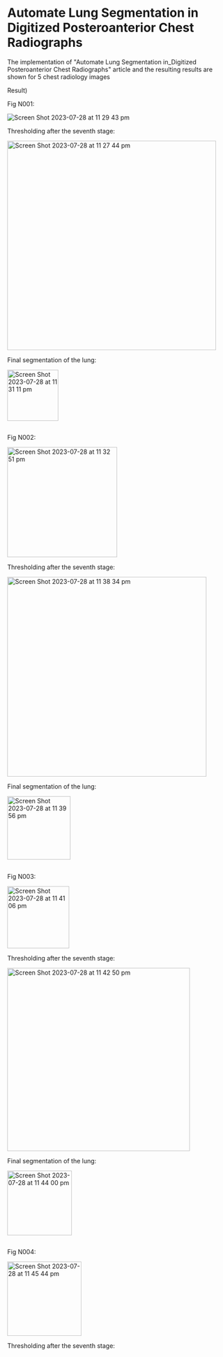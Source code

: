 # Automate Lung Segmentation in Digitized Posteroanterior Chest Radiographs

The implementation of "Automate Lung Segmentation in_Digitized Posteroanterior Chest Radiographs" article and the resulting results are shown for 5 chest radiology images


Result)


Fig N001:

![Screen Shot 2023-07-28 at 11 29 43 pm](https://github.com/HesamoddinHosseini/Automate_Lung_Segmentation_in_Digitized_Posteroanterior_Chest_Radiographs/assets/89314766/26f7ec7f-4e64-4047-a2e5-f317cba8123a)


Thresholding after the seventh stage:

<img width="479" alt="Screen Shot 2023-07-28 at 11 27 44 pm" src="https://github.com/HesamoddinHosseini/Automate_Lung_Segmentation_in_Digitized_Posteroanterior_Chest_Radiographs/assets/89314766/95a9150a-7d22-4894-860f-a4b720065c77">


Final segmentation of the lung:

<img width="117" alt="Screen Shot 2023-07-28 at 11 31 11 pm" src="https://github.com/HesamoddinHosseini/Automate_Lung_Segmentation_in_Digitized_Posteroanterior_Chest_Radiographs/assets/89314766/54bd24e7-0ad1-4be9-aaac-5cb5245f7584">

##

Fig N002:

<img width="252" alt="Screen Shot 2023-07-28 at 11 32 51 pm" src="https://github.com/HesamoddinHosseini/Automate_Lung_Segmentation_in_Digitized_Posteroanterior_Chest_Radiographs/assets/89314766/da120d7c-322e-47b1-a436-ec00be5de430">


Thresholding after the seventh stage:

<img width="457" alt="Screen Shot 2023-07-28 at 11 38 34 pm" src="https://github.com/HesamoddinHosseini/Automate_Lung_Segmentation_in_Digitized_Posteroanterior_Chest_Radiographs/assets/89314766/2be03ed3-321f-48c3-bc74-5d9dfcb93345">


Final segmentation of the lung:

<img width="145" alt="Screen Shot 2023-07-28 at 11 39 56 pm" src="https://github.com/HesamoddinHosseini/Automate_Lung_Segmentation_in_Digitized_Posteroanterior_Chest_Radiographs/assets/89314766/37ce5b95-458b-4417-bcb8-4511bdd792b8">

##

Fig N003:

<img width="142" alt="Screen Shot 2023-07-28 at 11 41 06 pm" src="https://github.com/HesamoddinHosseini/Automate_Lung_Segmentation_in_Digitized_Posteroanterior_Chest_Radiographs/assets/89314766/a9ac61c3-414b-4459-b09d-5b090c8f49a5">


Thresholding after the seventh stage:

<img width="419" alt="Screen Shot 2023-07-28 at 11 42 50 pm" src="https://github.com/HesamoddinHosseini/Automate_Lung_Segmentation_in_Digitized_Posteroanterior_Chest_Radiographs/assets/89314766/c250dcd0-6b0c-4fde-9595-0207390c2859">


Final segmentation of the lung:

<img width="148" alt="Screen Shot 2023-07-28 at 11 44 00 pm" src="https://github.com/HesamoddinHosseini/Automate_Lung_Segmentation_in_Digitized_Posteroanterior_Chest_Radiographs/assets/89314766/04e8d50e-6c2e-43f6-9032-85b3b025833b">

##

Fig N004:

<img width="170" alt="Screen Shot 2023-07-28 at 11 45 44 pm" src="https://github.com/HesamoddinHosseini/Automate_Lung_Segmentation_in_Digitized_Posteroanterior_Chest_Radiographs/assets/89314766/1795d51c-40b5-49bf-8f03-d33eb2756f51">

Thresholding after the seventh stage:


